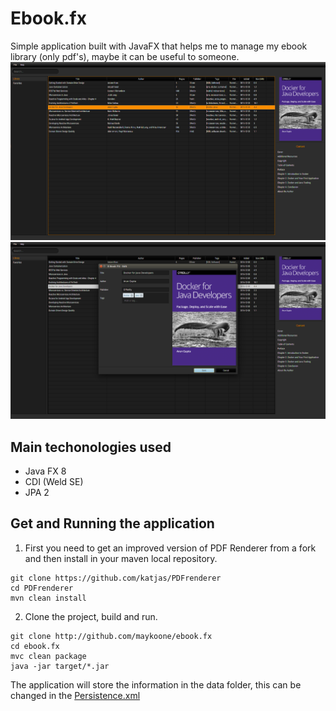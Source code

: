 # Ebook.fx
Simple application built with JavaFX that helps me to manage my ebook library (only pdf's), maybe it can be useful to someone.
![](screen/ebookfx.png)
![](screen/ebookfx1.png)

## Main techonologies used
* Java FX 8
* CDI (Weld SE)
* JPA 2

## Get and Running the application
1. First you need to get an improved version of PDF Renderer from a fork and then
install in your maven local repository.
```
git clone https://github.com/katjas/PDFrenderer
cd PDFrenderer
mvn clean install
```
2. Clone the project, build and run.
```
git clone http://github.com/maykoone/ebook.fx
cd ebook.fx
mvc clean package
java -jar target/*.jar
```
The application will store the information in the data folder, this can be changed in the
[Persistence.xml](src/main/resources/META-INF/persistence.xml)

